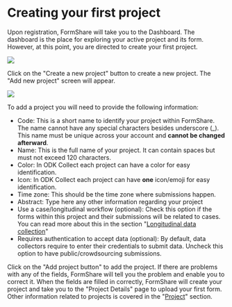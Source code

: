 # Creating your first project

Upon registration, FormShare will take you to the Dashboard. The dashboard is the place for exploring your active project and its form. However, at this point, you are directed to create your first project.

![](../.gitbook/assets/empty\_dashboard\_captions.png)

Click on the "Create a new project" button to create a new project. The "Add new project" screen will appear.

![](../.gitbook/assets/add\_project.png)

To add a project you will need to provide the following information:

* Code: This is a short name to identify your project within FormShare. The name cannot have any special characters besides underscore (\_). This name must be unique across your account and **cannot be changed afterward**.
* Name: This is the full name of your project. It can contain spaces but must not exceed 120 characters.
* Color: In ODK Collect each project can have a color for easy identification.
* Icon: In ODK Collect each project can have **one** icon/emoji for easy identification.
* Time zone: This should be the time zone where submissions happen.&#x20;
* Abstract: Type here any other information regarding your project
* Use a case/longitudinal workflow (optional): Check this option if the forms within this project and their submissions will be related to cases. You can read more about this in the section "[Longitudinal data collection](../use-cases/for-engineers/)"
* Requires authentication to accept data (optional): By default, data collectors require to enter their credentials to submit data. Uncheck this option to have public/crowdsourcing submissions.

Click on the "Add project button" to add the project. If there are problems with any of the fields, FormShare will tell you the problem and enable you to correct it. When the fields are filled in correctly, FormShare will create your project and take you to the "Project Details" page to upload your first form. Other information related to projects is covered in the "[Project](../fundamentals/projects.md)" section.
